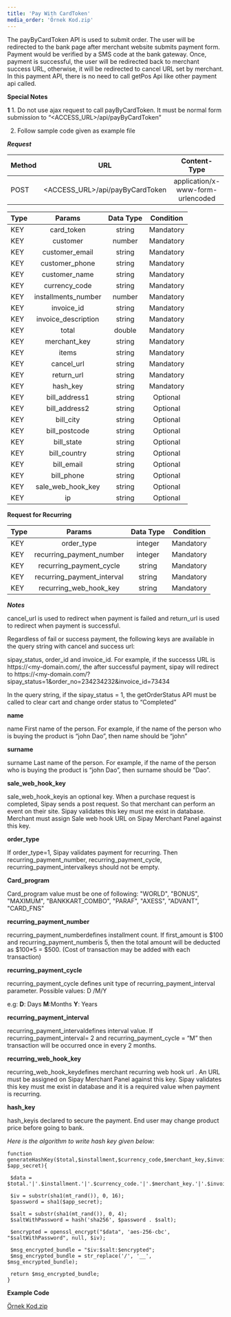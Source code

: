```yaml
---
title: 'Pay With CardToken'
media_order: 'Örnek Kod.zip'
---
```


The payByCardToken API is used to submit order. The user will be redirected to the bank page after merchant website submits payment form. Payment would be verified by a SMS code at the bank gateway. Once, payment is successful, the user will be redirected back to merchant success URL, otherwise, it will be redirected to cancel URL set by merchant. In this payment API, there is no need to call getPos Api like other payment api called.

**Special Notes**

**1** 1.	Do not use ajax request to call payByCardToken. It must be normal form submission to
“<ACCESS_URL>/api/payByCardToken”

2.	Follow sample code given as example file

**_Request_**

| Method                        | URL                         | Content-Type |
| :-------------------------- | :---------------------------: | :-------------------: |
| POST | <ACCESS_URL>/api/payByCardToken | application/x-www-form-urlencoded |

| Type                       | Params                         | Data Type | Condition |
| :-------------------------- | :---------------------------: | :-------------------: | :-------------------: |
| KEY | card_token | string | Mandatory |
| KEY | customer | number | Mandatory |
| KEY | customer_email | string | Mandatory |
| KEY | customer_phone | string | Mandatory |
| KEY | customer_name | string | Mandatory |
| KEY | currency_code | string | Mandatory |
| KEY | installments_number | number | Mandatory |
| KEY | invoice_id | string | Mandatory |
| KEY | invoice_description | string | Mandatory |
| KEY | total | double | Mandatory |
| KEY | merchant_key | string | Mandatory |
| KEY | items | string | Mandatory |
| KEY | cancel_url | string | Mandatory |
| KEY | return_url | string | Mandatory |
| KEY | hash_key | string | Mandatory |
| KEY | bill_address1 | string | Optional |
| KEY | bill_address2 | string | Optional |
| KEY | bill_city | string | Optional |
| KEY | bill_postcode | string | Optional |
| KEY | bill_state | string | Optional |
| KEY | bill_country | string | Optional |
| KEY | bill_email | string | Optional |
| KEY | bill_phone | string | Optional |
| KEY | sale_web_hook_key | string | Optional |
| KEY | ip | string | Optional |

**Request for Recurring**

| Type                       | Params                         | Data Type | Condition |
| :-------------------------- | :---------------------------: | :-------------------: | :-------------------: |
| KEY | order_type | integer | Mandatory |
| KEY | recurring_payment_number | integer | Mandatory |
| KEY | recurring_payment_cycle | string | Mandatory |
| KEY | recurring_payment_interval | string | Mandatory |
| KEY | recurring_web_hook_key | string | Mandatory |


_**Notes**_

cancel_url is used to redirect when payment is failed and return_url is used to redirect when payment is successful.

Regardless of fail or success payment, the following keys are available in the query string with cancel and  success url:

sipay_status, order_id  and invoice_id. For example, if the successs URL is https://<my-domain.com/, the after successful payment, sipay will redirect to https://<my-domain.com/?sipay_status=1&order_no=234234232&invoice_id=73434

In the query string, if the sipay_status = 1, the getOrderStatus API must  be called to clear cart and  change order status to “Completed”

**name**

name  First name of the  person. For example, if the name of the person who is buying the product is “john Dao”, then name should be “john”

**surname**

surname  Last name of the  person. For example, if the name of the person who is buying the product is “john Dao”, then surname should be “Dao”.

**sale_web_hook_key**

sale_web_hook_keyis an optional key. When a purchase request is completed, Sipay sends a post request. So that merchant can perform an event on their site. Sipay validates this key must me exist in database. Merchant must assign Sale web hook URL on Sipay Merchant Panel against this key.

**order_type**

If order_type=1, Sipay validates payment for recurring. Then recurring_payment_number, recurring_payment_cycle, recurring_payment_intervalkeys should not be empty.

**Card_program**

Card_program value must be one of following: "WORLD", "BONUS", "MAXIMUM", "BANKKART_COMBO", "PARAF", "AXESS", "ADVANT", "CARD_FNS"

**recurring_payment_number**

recurring_payment_numberdefines installment count. If first_amount is $100 and recurring_payment_numberis 5, then the total amount will be deducted as $100*5 = $500. (Cost of transaction may be added with each transaction)

**recurring_payment_cycle**

recurring_payment_cycle defines unit type of recurring_payment_interval parameter. Possible values: D /M/Y


 e.g:  **D**: Days **M**:Months **Y**: Years

**recurring_payment_interval**

recurring_payment_intervaldefines interval value. If recurring_payment_interval= 2 and recurring_payment_cycle = “M” then transaction will be occurred once in every 2 months.

**recurring_web_hook_key**

recurring_web_hook_keydefines merchant recurring web hook url . An URL must be assigned on Sipay Merchant Panel against this key. Sipay validates this key must me exist in database and it is a required value when payment is recurring.

**hash_key**

hash_keyis declared to secure the payment. End user may change product price before going to bank.

_Here is the algorithm to write hash key given below:_

``` markup
function generateHashKey($total,$installment,$currency_code,$merchant_key,$invoice_id,
$app_secret){

 $data = $total.'|'.$installment.'|'.$currency_code.'|'.$merchant_key.'|'.$invoice_id;

 $iv = substr(sha1(mt_rand()), 0, 16);
 $password = sha1($app_secret);

 $salt = substr(sha1(mt_rand()), 0, 4);
 $saltWithPassword = hash('sha256', $password . $salt);

 $encrypted = openssl_encrypt("$data", 'aes-256-cbc', "$saltWithPassword", null, $iv);

 $msg_encrypted_bundle = "$iv:$salt:$encrypted";
 $msg_encrypted_bundle = str_replace('/', '__', $msg_encrypted_bundle);

 return $msg_encrypted_bundle;
}
```
**Example Code**

[Örnek Kod.zip](%C3%96rnek%20Kod.zip)
